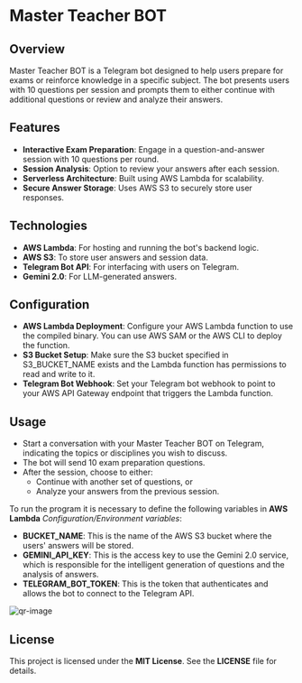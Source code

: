 # Master Teacher BOT

## Overview

Master Teacher BOT is a Telegram bot designed to help users prepare for exams or reinforce knowledge in a specific subject. The bot presents users with 10 questions per session and prompts them to either continue with additional questions or review and analyze their answers.

## Features

- **Interactive Exam Preparation**: Engage in a question-and-answer session with 10 questions per round.
- **Session Analysis**: Option to review your answers after each session.
- **Serverless Architecture**: Built using AWS Lambda for scalability.
- **Secure Answer Storage**: Uses AWS S3 to securely store user responses.

## Technologies

- **AWS Lambda**: For hosting and running the bot's backend logic.
- **AWS S3**: To store user answers and session data.
- **Telegram Bot API**: For interfacing with users on Telegram.
- **Gemini 2.0**: For LLM-generated answers.

## Configuration
* **AWS Lambda Deployment**: Configure your AWS Lambda function to use the compiled binary. You can use AWS SAM or the AWS CLI to deploy the function.
* **S3 Bucket Setup**: Make sure the S3 bucket specified in S3_BUCKET_NAME exists and the Lambda function has permissions to read and write to it.
* **Telegram Bot Webhook**: Set your Telegram bot webhook to point to your AWS API Gateway endpoint that triggers the Lambda function.

## Usage
* Start a conversation with your Master Teacher BOT on Telegram, indicating the topics or disciplines you wish to discuss.
* The bot will send 10 exam preparation questions.
* After the session, choose to either:
  * Continue with another set of questions, or
  * Analyze your answers from the previous session.

To run the program it is necessary to define the following variables in **AWS Lambda** *Configuration/Environment variables*:

* **BUCKET_NAME**: This is the name of the AWS S3 bucket where the users' answers will be stored.
* **GEMINI_API_KEY**: This is the access key to use the Gemini 2.0 service, which is responsible for the intelligent generation of questions and the analysis of answers.
* **TELEGRAM_BOT_TOKEN**: This is the token that authenticates and allows the bot to connect to the Telegram API.

![qr-image]("qr.png")

## License
This project is licensed under the **MIT License**. See the **LICENSE** file for details.

